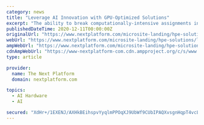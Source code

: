 ```yaml
---
category: news
title: "Leverage AI Innovation with GPU-Optimized Solutions"
excerpt: "The ability to break computationally-intensive assignments into pieces and begin solving them simultaneously is the main reason why GPU computing is the ideal fit for AI, deep learning, and other highly analytical workloads. NVIDIA’s industry-leading ..."
publishedDateTime: 2020-12-11T00:00:00Z
originalUrl: "https://www.nextplatform.com/microsite-landing/hpe-solutions/leverage-ai-innovation-gpu-optimized-solutions/"
webUrl: "https://www.nextplatform.com/microsite-landing/hpe-solutions/leverage-ai-innovation-gpu-optimized-solutions/"
ampWebUrl: "https://www.nextplatform.com/microsite-landing/hpe-solutions/leverage-ai-innovation-gpu-optimized-solutions/?amp"
cdnAmpWebUrl: "https://www-nextplatform-com.cdn.ampproject.org/c/s/www.nextplatform.com/microsite-landing/hpe-solutions/leverage-ai-innovation-gpu-optimized-solutions/?amp"
type: article

provider:
  name: The Next Platform
  domain: nextplatform.com

topics:
  - AI Hardware
  - AI

secured: "XdHr+/1EXENJ/AXHkBEihspvYyqlmPPOqXJ9UbWf9CUbIPAQXvsgnHqpT4vcL7admkTfew1Eh1pZDE0WDpjm43r9FdL0vAmXDxaJbTAkW77s4pSYLpMAPqgoAwB+XQ8Vc8TtWEPiNM3eag565rsFFow2FE3OPChVGgb78TJLYe0WYF8P7bczy4DhDe6ID3qUv4epZWvM1akZ+CEPRtZa3mUEPNEskDsKjeX9Y+2lInciViAs50oT92Pt4N8/4pOd4XUx5q4kA7pKkltwdMm+t/JWlRGVWwPe6mQL1qhLnYLVxo2b/UzdJVhW3YtbqemhePkUDlzc1BoIf9Wn4kwy2ypBl7AYLQCrbUwGk7wPp5g=;0cSHMTdYdLxRXGPA9LfVfQ=="
---
```


